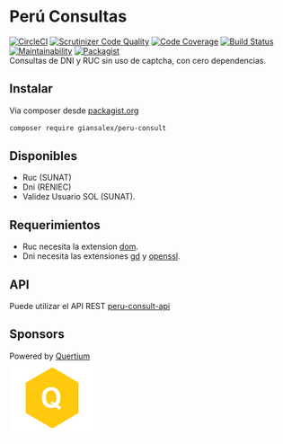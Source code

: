 # Perú Consultas

[![CircleCI](https://circleci.com/gh/giansalex/peru-consult.svg?style=svg)](https://circleci.com/gh/giansalex/peru-consult)
[![Scrutinizer Code Quality](https://scrutinizer-ci.com/g/giansalex/peru-consult/badges/quality-score.png?b=master)](https://scrutinizer-ci.com/g/giansalex/peru-consult/?branch=master)
[![Code Coverage](https://scrutinizer-ci.com/g/giansalex/peru-consult/badges/coverage.png?b=master)](https://scrutinizer-ci.com/g/giansalex/peru-consult/?branch=master)
[![Build Status](https://scrutinizer-ci.com/g/giansalex/peru-consult/badges/build.png?b=master)](https://scrutinizer-ci.com/g/giansalex/peru-consult/build-status/master)
[![Maintainability](https://api.codeclimate.com/v1/badges/c307caea39f1101cbc5d/maintainability)](https://codeclimate.com/github/giansalex/peru-consult/maintainability)
[![Packagist](https://img.shields.io/packagist/v/giansalex/peru-consult.svg?style=flat-square)](https://packagist.org/packages/giansalex/peru-consult)   
Consultas de DNI y RUC sin uso de captcha, con cero dependencias.

Instalar
--------
Via composer desde [packagist.org](https://packagist.org/packages/giansalex/peru-consult)
```bash
composer require giansalex/peru-consult
```

Disponibles
------------
- Ruc (SUNAT)
- Dni (RENIEC)
- Validez Usuario SOL (SUNAT).

Requerimientos
---------------
- Ruc necesita la extension [dom](http://php.net/manual/es/book.dom.php).
- Dni necesita las extensiones [gd](http://php.net/manual/es/image.installation.php) y [openssl](http://php.net/manual/es/openssl.installation.php).

API
----
Puede utilizar el API REST [peru-consult-api](https://github.com/giansalex/peru-consult-api)  

Sponsors
---------

Powered by [Quertium](http://quertium.ga/)  
![Quertium](img/quertium.png)

